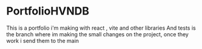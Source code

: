 # PortfolioHVNDB
This is a portfolio i'm making with react , vite and other libraries
And tests is the branch where im making the small changes on the project, once they work i send them to the main
